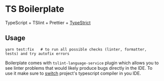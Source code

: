 # TS Boilerplate

TypeScript + TSlint + Prettier + [TypeStrict](https://github.com/krzkaczor/TypeStrict)

## Usage

```
yarn test:fix   # to run all possible checks (linter, formatter, tests) and try autofix errors
```

Boilerplate comes with `tslint-language-service` plugin which allows you to see linter problems that would likely
produce bugs directly in the IDE. To use it make sure to
[switch](https://github.com/angelozerr/tslint-language-service#editors-support) project's typescript compiler in you
IDE.
